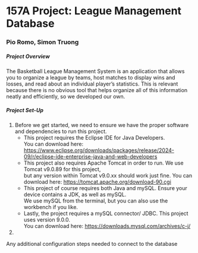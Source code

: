# 157A Project: League Management Database
### Pio Romo, Simon Truong

##### Project Overview
<p> The Basketball League Management System is an application that allows you to organize a league by teams, host matches to display wins and losses, 
  and read about an individual player’s statistics. This is relevant because there is no obvious tool that helps organize all of this information neatly and efficiently, 
  so we developed our own. </p>

##### Project Set-Up
1. Before we get started, we need to ensure we have the proper software and dependencies to run this project.<br>
   - This project requires the Eclipse IDE for Java Developers. <br>
     You can download here: https://www.eclipse.org/downloads/packages/release/2024-09/r/eclipse-ide-enterprise-java-and-web-developers
   - This project also requires Apache Tomcat in order to run. We use Tomcat v9.0.89 for this project, <br>
     but any version within Tomcat v9.0.xx should work just fine. You can download here: https://tomcat.apache.org/download-90.cgi
   - This project of course requires both Java and mySQL. Ensure your device contains a JDK, as well as mySQL. <br>
     We use mySQL from the terminal, but you can also use the workbench if you like.
   - Lastly, the  project requires a mySQL connector/ JDBC. This project uses version 9.0.0. <br>
     You can download here: https://downloads.mysql.com/archives/c-j/
2. 
Any additional configuration steps needed to connect to the database
